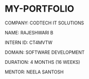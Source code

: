# MY-PORTFOLIO

COMPANY: CODTECH IT SOLUTIONS

NAME: RAJESHWARI B

INTERN ID: CT4MVTW

DOMAIN: SOFTWARE DEVELOPMENT

DURATION: 4 MONTHS (16 WEEKS)

MENTOR: NEELA SANTOSH

